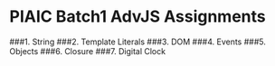 # PIAIC Batch1 AdvJS Assignments

###1. String
###2. Template Literals
###3. DOM
###4. Events
###5. Objects
###6. Closure
###7. Digital Clock

